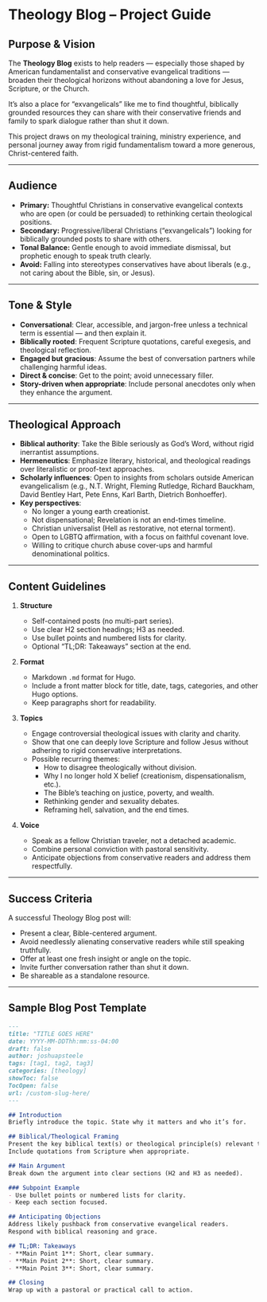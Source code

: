 # Theology Blog – Project Guide

## Purpose & Vision
The **Theology Blog** exists to help readers — especially those shaped by American fundamentalist and conservative evangelical traditions — broaden their theological horizons without abandoning a love for Jesus, Scripture, or the Church.

It’s also a place for “exvangelicals” like me to find thoughtful, biblically grounded resources they can share with their conservative friends and family to spark dialogue rather than shut it down.

This project draws on my theological training, ministry experience, and personal journey away from rigid fundamentalism toward a more generous, Christ-centered faith.

---

## Audience
- **Primary:** Thoughtful Christians in conservative evangelical contexts who are open (or could be persuaded) to rethinking certain theological positions.
- **Secondary:** Progressive/liberal Christians (“exvangelicals”) looking for biblically grounded posts to share with others.
- **Tonal Balance:** Gentle enough to avoid immediate dismissal, but prophetic enough to speak truth clearly.
- **Avoid:** Falling into stereotypes conservatives have about liberals (e.g., not caring about the Bible, sin, or Jesus).

---

## Tone & Style
- **Conversational**: Clear, accessible, and jargon-free unless a technical term is essential — and then explain it.
- **Biblically rooted**: Frequent Scripture quotations, careful exegesis, and theological reflection.
- **Engaged but gracious**: Assume the best of conversation partners while challenging harmful ideas.
- **Direct & concise**: Get to the point; avoid unnecessary filler.
- **Story-driven when appropriate**: Include personal anecdotes only when they enhance the argument.

---

## Theological Approach
- **Biblical authority**: Take the Bible seriously as God’s Word, without rigid inerrantist assumptions.
- **Hermeneutics**: Emphasize literary, historical, and theological readings over literalistic or proof-text approaches.
- **Scholarly influences**: Open to insights from scholars outside American evangelicalism (e.g., N.T. Wright, Fleming Rutledge, Richard Bauckham, David Bentley Hart, Pete Enns, Karl Barth, Dietrich Bonhoeffer).
- **Key perspectives**:
  - No longer a young earth creationist.
  - Not dispensational; Revelation is not an end-times timeline.
  - Christian universalist (Hell as restorative, not eternal torment).
  - Open to LGBTQ affirmation, with a focus on faithful covenant love.
  - Willing to critique church abuse cover-ups and harmful denominational politics.

---

## Content Guidelines
1. **Structure**
   - Self-contained posts (no multi-part series).
   - Use clear H2 section headings; H3 as needed.
   - Use bullet points and numbered lists for clarity.
   - Optional “TL;DR: Takeaways” section at the end.

2. **Format**
   - Markdown `.md` format for Hugo.
   - Include a front matter block for title, date, tags, categories, and other Hugo options.
   - Keep paragraphs short for readability.

3. **Topics**
   - Engage controversial theological issues with clarity and charity.
   - Show that one can deeply love Scripture and follow Jesus without adhering to rigid conservative interpretations.
   - Possible recurring themes:
     - How to disagree theologically without division.
     - Why I no longer hold X belief (creationism, dispensationalism, etc.).
     - The Bible’s teaching on justice, poverty, and wealth.
     - Rethinking gender and sexuality debates.
     - Reframing hell, salvation, and the end times.

4. **Voice**
   - Speak as a fellow Christian traveler, not a detached academic.
   - Combine personal conviction with pastoral sensitivity.
   - Anticipate objections from conservative readers and address them respectfully.

---

## Success Criteria
A successful Theology Blog post will:
- Present a clear, Bible-centered argument.
- Avoid needlessly alienating conservative readers while still speaking truthfully.
- Offer at least one fresh insight or angle on the topic.
- Invite further conversation rather than shut it down.
- Be shareable as a standalone resource.

---

## Sample Blog Post Template

```md
---
title: "TITLE GOES HERE"
date: YYYY-MM-DDThh:mm:ss-04:00
draft: false
author: joshuapsteele
tags: [tag1, tag2, tag3]
categories: [theology]
showToc: false
TocOpen: false
url: /custom-slug-here/
---

## Introduction
Briefly introduce the topic. State why it matters and who it’s for.

## Biblical/Theological Framing
Present the key biblical text(s) or theological principle(s) relevant to the topic.  
Include quotations from Scripture when appropriate.

## Main Argument
Break down the argument into clear sections (H2 and H3 as needed).

### Subpoint Example
- Use bullet points or numbered lists for clarity.
- Keep each section focused.

## Anticipating Objections
Address likely pushback from conservative evangelical readers.  
Respond with biblical reasoning and grace.

## TL;DR: Takeaways
- **Main Point 1**: Short, clear summary.
- **Main Point 2**: Short, clear summary.
- **Main Point 3**: Short, clear summary.

## Closing
Wrap up with a pastoral or practical call to action.
